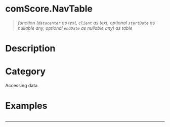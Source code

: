 ﻿# comScore.NavTable

> _function (<code>datacenter</code> as text, <code>client</code> as text, optional <code>startDate</code> as nullable any, optional <code>endDate</code> as nullable any) as table_
# Description 

# Category 
Accessing data
# Examples 

```

```
> 
***
